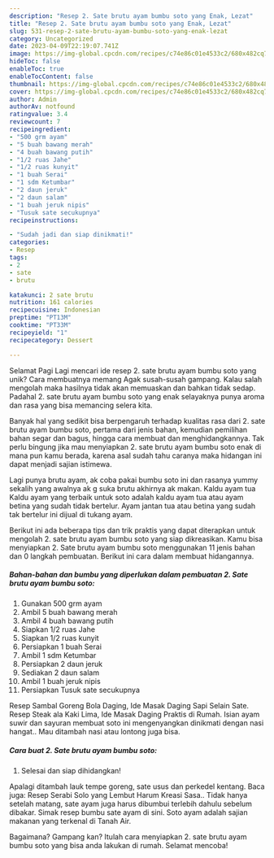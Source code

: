```yaml
---
description: "Resep 2. Sate brutu ayam bumbu soto yang Enak, Lezat"
title: "Resep 2. Sate brutu ayam bumbu soto yang Enak, Lezat"
slug: 531-resep-2-sate-brutu-ayam-bumbu-soto-yang-enak-lezat
category: Uncategorized
date: 2023-04-09T22:19:07.741Z
image: https://img-global.cpcdn.com/recipes/c74e86c01e4533c2/680x482cq70/2-sate-brutu-ayam-bumbu-soto-foto-resep-utama.jpg
hideToc: false
enableToc: true
enableTocContent: false
thumbnail: https://img-global.cpcdn.com/recipes/c74e86c01e4533c2/680x482cq70/2-sate-brutu-ayam-bumbu-soto-foto-resep-utama.jpg
cover: https://img-global.cpcdn.com/recipes/c74e86c01e4533c2/680x482cq70/2-sate-brutu-ayam-bumbu-soto-foto-resep-utama.jpg
author: Admin
authorAv: notfound
ratingvalue: 3.4
reviewcount: 7
recipeingredient:
- "500 grm ayam"
- "5 buah bawang merah"
- "4 buah bawang putih"
- "1/2 ruas Jahe"
- "1/2 ruas kunyit"
- "1 buah Serai"
- "1 sdm Ketumbar"
- "2 daun jeruk"
- "2 daun salam"
- "1 buah jeruk nipis"
- "Tusuk sate secukupnya"
recipeinstructions:

- "Sudah jadi dan siap dinikmati!"
categories:
- Resep
tags:
- 2
- sate
- brutu

katakunci: 2 sate brutu 
nutrition: 161 calories
recipecuisine: Indonesian
preptime: "PT13M"
cooktime: "PT33M"
recipeyield: "1"
recipecategory: Dessert

---
```



Selamat Pagi Lagi mencari ide resep 2. sate brutu ayam bumbu soto yang unik? Cara membuatnya memang Agak susah-susah gampang. Kalau salah mengolah maka hasilnya tidak akan memuaskan dan bahkan tidak sedap. Padahal 2. sate brutu ayam bumbu soto yang enak selayaknya punya aroma dan rasa yang bisa memancing selera kita.


Banyak hal yang sedikit bisa berpengaruh terhadap kualitas rasa dari 2. sate brutu ayam bumbu soto, pertama dari jenis bahan, kemudian pemilihan bahan segar dan bagus, hingga cara membuat dan menghidangkannya. Tak perlu bingung jika mau menyiapkan 2. sate brutu ayam bumbu soto enak di mana pun kamu berada, karena asal sudah tahu caranya maka hidangan ini dapat menjadi sajian istimewa.

Lagi punya brutu ayam, ak coba pakai bumbu soto ini dan rasanya yummy sekalih yang awalnya ak g suka brutu akhirnya ak makan. Kaldu ayam tua Kaldu ayam yang terbaik untuk soto adalah kaldu ayam tua atau ayam betina yang sudah tidak bertelur. Ayam jantan tua atau betina yang sudah tak bertelur ini dijual di tukang ayam.


Berikut ini ada beberapa tips dan trik praktis yang dapat diterapkan untuk mengolah 2. sate brutu ayam bumbu soto yang siap dikreasikan. Kamu bisa menyiapkan 2. Sate brutu ayam bumbu soto menggunakan 11 jenis bahan dan 0 langkah pembuatan. Berikut ini cara dalam membuat hidangannya.

<!--inarticleads1-->

##### Bahan-bahan dan bumbu yang diperlukan dalam pembuatan 2. Sate brutu ayam bumbu soto:

1. Gunakan 500 grm ayam
1. Ambil 5 buah bawang merah
1. Ambil 4 buah bawang putih
1. Siapkan 1/2 ruas Jahe
1. Siapkan 1/2 ruas kunyit
1. Persiapkan 1 buah Serai
1. Ambil 1 sdm Ketumbar
1. Persiapkan 2 daun jeruk
1. Sediakan 2 daun salam
1. Ambil 1 buah jeruk nipis
1. Persiapkan Tusuk sate secukupnya


Resep Sambal Goreng Bola Daging, Ide Masak Daging Sapi Selain Sate. Resep Steak ala Kaki Lima, Ide Masak Daging Praktis di Rumah. Isian ayam suwir dan sayuran membuat soto ini mengenyangkan dinikmati dengan nasi hangat.. Mau ditambah nasi atau lontong juga bisa. 

<!--inarticleads2-->

##### Cara buat 2. Sate brutu ayam bumbu soto:


1. Selesai dan siap dihidangkan!

Apalagi ditambah lauk tempe goreng, sate usus dan perkedel kentang. Baca juga: Resep Serabi Solo yang Lembut Harum Kreasi Sasa.. Tidak hanya setelah matang, sate ayam juga harus dibumbui terlebih dahulu sebelum dibakar. Simak resep bumbu sate ayam di sini. Soto ayam adalah sajian makanan yang terkenal di Tanah Air. 

Bagaimana? Gampang kan? Itulah cara menyiapkan 2. sate brutu ayam bumbu soto yang bisa anda lakukan di rumah. Selamat mencoba!
